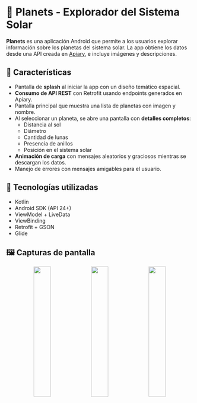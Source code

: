 # 🌌 Planets - Explorador del Sistema Solar

**Planets** es una aplicación Android que permite a los usuarios explorar información sobre los planetas del sistema solar. La app obtiene los datos desde una API creada en [Apiary](https://apiary.io/), e incluye imágenes y descripciones.

## 🚀 Características

- Pantalla de **splash** al iniciar la app con un diseño temático espacial.
- **Consumo de API REST** con Retrofit usando endpoints generados en Apiary.
- Pantalla principal que muestra una lista de planetas con imagen y nombre.
- Al seleccionar un planeta, se abre una pantalla con **detalles completos**:
  - Distancia al sol
  - Diámetro
  - Cantidad de lunas
  - Presencia de anillos
  - Posición en el sistema solar
- **Animación de carga** con mensajes aleatorios y graciosos mientras se descargan los datos.
- Manejo de errores con mensajes amigables para el usuario.


## 🧪 Tecnologías utilizadas

- Kotlin
- Android SDK (API 24+)
- ViewModel + LiveData
- ViewBinding
- Retrofit + GSON
- Glide

## 🖼️ Capturas de pantalla

<p align="center">
  <img src="https://github.com/user-attachments/assets/f295290b-2e42-4d00-9864-08b6bd721f48" width="30%">
  <img src="https://github.com/user-attachments/assets/a20e6784-95f5-455f-82bc-fa9d65a52891" width="30%">
  <img src="https://github.com/user-attachments/assets/f7bdf172-ff12-4dc9-a329-172def1a0c20" width="30%">
</p>



